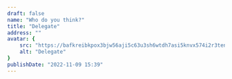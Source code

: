 ```yaml
---
draft: false
name: "Who do you think?"
title: "Delegate"
address: ""
avatar: {
    src: "https://bafkreibkpox3bjw56aji5c63u3sh6wtdh7asi5knvx574i2r3tencryloa.ipfs.nftstorage.link/",
    alt: "Delegate"
}
publishDate: "2022-11-09 15:39"
---
```

